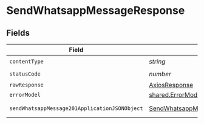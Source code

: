 # SendWhatsappMessageResponse


## Fields

| Field                                                                                                     | Type                                                                                                      | Required                                                                                                  | Description                                                                                               |
| --------------------------------------------------------------------------------------------------------- | --------------------------------------------------------------------------------------------------------- | --------------------------------------------------------------------------------------------------------- | --------------------------------------------------------------------------------------------------------- |
| `contentType`                                                                                             | *string*                                                                                                  | :heavy_check_mark:                                                                                        | N/A                                                                                                       |
| `statusCode`                                                                                              | *number*                                                                                                  | :heavy_check_mark:                                                                                        | N/A                                                                                                       |
| `rawResponse`                                                                                             | [AxiosResponse](https://axios-http.com/docs/res_schema)                                                   | :heavy_minus_sign:                                                                                        | N/A                                                                                                       |
| `errorModel`                                                                                              | [shared.ErrorModel](../../models/shared/errormodel.md)                                                    | :heavy_minus_sign:                                                                                        | bad request                                                                                               |
| `sendWhatsappMessage201ApplicationJSONObject`                                                             | [SendWhatsappMessage201ApplicationJSON](../../models/operations/sendwhatsappmessage201applicationjson.md) | :heavy_minus_sign:                                                                                        | successfully created                                                                                      |